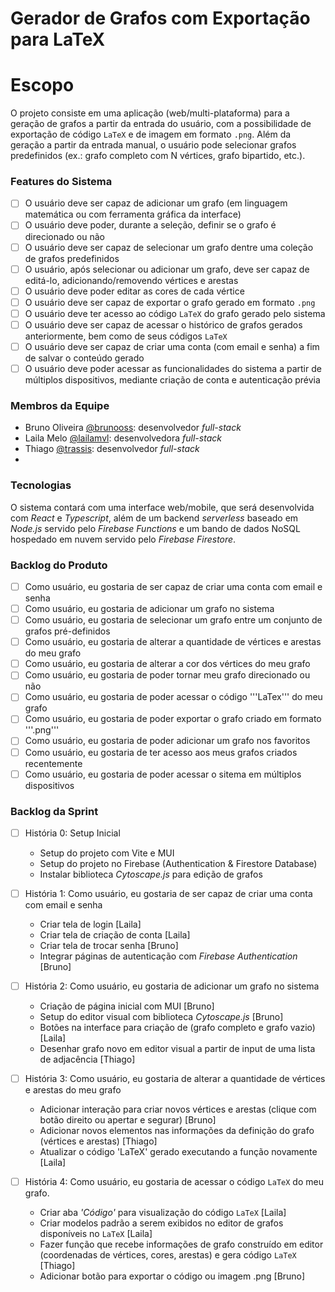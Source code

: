 # Gerador de Grafos com Exportação para LaTeX

# Escopo
O projeto consiste em uma aplicação (web/multi-plataforma) para a geração de grafos a partir da entrada do usuário, com a possibilidade de exportação de código ```LaTeX``` e de imagem em formato ```.png```. Além da geração a partir da entrada manual, o usuário pode selecionar grafos predefinidos (ex.: grafo completo com N vértices, grafo bipartido, etc.).

### Features do Sistema

- [ ] O usuário deve ser capaz de adicionar um grafo (em linguagem matemática ou com ferramenta gráfica da interface)
- [ ] O usuário deve poder, durante a seleção, definir se o grafo é direcionado ou não
- [ ] O usuário deve ser capaz de selecionar um grafo dentre uma coleção de grafos predefinidos
- [ ] O usuário, após selecionar ou adicionar um grafo, deve ser capaz de editá-lo, adicionando/removendo vértices e arestas
- [ ] O usuário deve poder editar as cores de cada vértice
- [ ] O usuário deve ser capaz de exportar o grafo gerado em formato ```.png```
- [ ] O usuário deve ter acesso ao código ```LaTeX``` do grafo gerado pelo sistema
- [ ] O usuário deve ser capaz de acessar o histórico de grafos gerados anteriormente, bem como de seus códigos ```LaTeX```
- [ ] O usuário deve ser capaz de criar uma conta (com email e senha) a fim de salvar o conteúdo gerado
- [ ] O usuário deve poder acessar as funcionalidades do sistema a partir de múltiplos dispositivos, mediante criação de conta e autenticação prévia

### Membros da Equipe

- Bruno Oliveira [@brunooss](https://github.com/brunooss): desenvolvedor _full-stack_
- Laila Melo [@lailamvl](https://github.com/lailamvl): desenvolvedora _full-stack_
- Thiago [@trassis](https://github.com/trassis): desenvolvedor _full-stack_
- 

### Tecnologias

O sistema contará com uma interface web/mobile, que será desenvolvida com _React_ e _Typescript_, além de um backend _serverless_ baseado em _Node.js_ servido pelo _Firebase Functions_ e um bando de dados NoSQL hospedado em nuvem servido pelo _Firebase Firestore_.

### Backlog do Produto
- [ ] Como usuário, eu gostaria de ser capaz de criar uma conta com email e senha
- [ ] Como usuário, eu gostaria de adicionar um grafo no sistema
- [ ] Como usuário, eu gostaria de selecionar um grafo entre um conjunto de grafos pré-definidos
- [ ] Como usuário, eu gostaria de alterar a quantidade de vértices e arestas do meu grafo
- [ ] Como usuário, eu gostaria de alterar a cor dos vértices do meu grafo
- [ ] Como usuário, eu gostaria de poder tornar meu grafo direcionado ou não
- [ ] Como usuário, eu gostaria de poder acessar o código '''LaTex''' do meu grafo
- [ ] Como usuário, eu gostaria de poder exportar o grafo criado em formato '''.png'''
- [ ] Como usuário, eu gostaria de poder adicionar um grafo nos favoritos
- [ ] Como usuário, eu gostaria de ter acesso aos meus grafos criados recentemente
- [ ] Como usuário, eu gostaria de poder acessar o sitema em múltiplos dispositivos

### Backlog da Sprint

- [ ] História 0: Setup Inicial
    - Setup do projeto com Vite e MUI
    - Setup do projeto no Firebase (Authentication & Firestore Database)
    - Instalar biblioteca _Cytoscape.js_ para edição de grafos
      
- [ ] História 1: Como usuário, eu gostaria de ser capaz de criar uma conta com email e senha
    - Criar tela de login [Laila]
    - Criar tela de criação de conta [Laila]
    - Criar tela de trocar senha [Bruno]
    - Integrar páginas de autenticação com _Firebase Authentication_ [Bruno]

- [ ] História 2: Como usuário, eu gostaria de adicionar um grafo no sistema
    - Criação de página inicial com MUI [Bruno]
    - Setup do editor visual com biblioteca _Cytoscape.js_ [Bruno]
    - Botões na interface para criação de (grafo completo e grafo vazio) [Laila]
    - Desenhar grafo novo em editor visual a partir de input de uma lista de adjacência [Thiago]

- [ ] História 3: Como usuário, eu gostaria de alterar a quantidade de vértices e arestas do meu grafo
    - Adicionar interação para criar novos vértices e arestas (clique com botão direito ou apertar e segurar) [Bruno]
    - Adicionar novos elementos nas informações da definição do grafo (vértices e arestas) [Thiago]
    - Atualizar o código 'LaTeX' gerado executando a função novamente [Laila]

- [ ] História 4: Como usuário, eu gostaria de acessar o código `LaTeX` do meu grafo.
    - Criar aba _'Código'_ para visualização do código `LaTeX` [Laila]
    - Criar modelos padrão a serem exibidos no editor de grafos disponíveis no `LaTeX` [Laila]
    - Fazer função que recebe informações de grafo construído em editor (coordenadas de vértices, cores, arestas) e gera código `LaTeX` [Thiago]
    - Adicionar botão para exportar o código ou imagem .png [Bruno]
